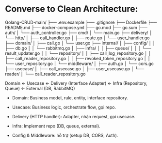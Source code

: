 # Converse to Clean Architecture:
Golang-CRUD-main/
├── .env.example
├── .gitignore
├── Dockerfile
├── README.md
├── docker-compose.yml
├── go.mod
├── go.sum
├── auth/
│ └── auth_controller.go
├── cmd/
│ └── main.go
├── delivery/
│ └── http/
│ ├── call_handler.go
│ ├── route.go
│ └── user_handler.go
├── domain/
│ ├── call.go
│ └── user.go
├── internal/
│ ├── config/
│ │ ├── db.go
│ │ └── rabbitmq.go
│ ├── infra/
│ │ ├── queue/
│ │ │ └── result_updater.go
│ │ └── repository/
│ │ ├── call_log_repository.go
│ │ ├── call_reader_repository.go
│ │ ├── revoked_token_repository.go
│ │ └── user_repository.go
│ └── middleware/
│ ├── auth.go
│ └── cors.go
├── usecase/
│ ├── call_usecase.go
│ ├── user_usecase.go
│ └── reader/
│ └── call_reader_repository.go

Domain ← Usecase ← Delivery (Interface Adapter) ← Infra (Repository, Queue) ← External (DB, RabbitMQ)

- Domain: Business model, rule, entity, interface repository.

- Usecase: Business logic, orchestrate flow, gọi repo.

- Delivery (HTTP handler): Adapter, nhận request, gọi usecase.

- Infra: Implement repo (DB, queue, external).

- Config & Middleware: hỗ trợ (setup DB, CORS, Auth).
